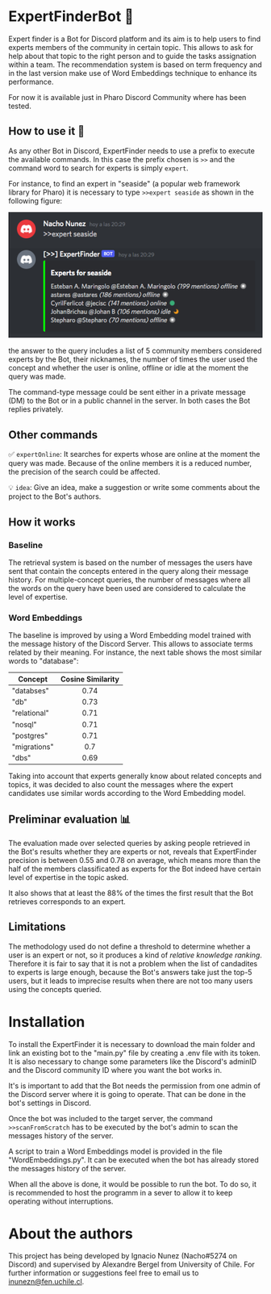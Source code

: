 # ExpertFinderBot :robot:

Expert finder is a Bot for Discord platform and its aim is to help users to find experts members of the community in certain topic. 
This allows to ask for help about that topic to the right person and to guide the tasks assignation within a team.
The recommendation system is based on term frequency and in the last version make use of Word Embeddings technique to enhance its performance.

For now it is available just in Pharo Discord Community where has been tested.

## How to use it :monocle_face:

As any other Bot in Discord, ExpertFinder needs to use a prefix to execute the available commands. 
In this case the prefix chosen is ``>>`` and the command word to search for experts is simply ``expert``.

For instance, to find an expert in "seaside" (a popular web framework library for Pharo) it is necessary 
to type ``>>expert seaside`` as shown in the following figure:

<p align="center">
  <img src="https://github.com/inunezn7/ExpertFinderBot/blob/master/figures/queryExample.png">
</p>

the answer to the query includes a list of 5 community members considered experts by the Bot, their nicknames, the number of times the user used the concept
and whether the user is online, offline or idle at the moment the query was made.

The command-type message could be sent either in a private message (DM) to the Bot or in a public channel in the server. 
In both cases the Bot replies privately.

## Other commands

:white_check_mark:  ``expertOnline``: It searches for experts whose are online at the moment the query was made. 
Because of the online members it is a reduced number, the precision of the search could be affected.

:bulb:  ``idea``: Give an idea, make a suggestion or write some comments about the project to the Bot's authors.

## How it works

### Baseline

The retrieval system is based on the number of messages the users have sent that contain the concepts entered in the query along their message history.
For multiple-concept queries, the number of messages where all the words on the query have been used are considered to calculate the level of expertise.

### Word Embeddings

The baseline is improved by using a Word Embedding model trained with the message history of the Discord Server. 
This allows to associate terms related by their meaning. For instance, the next table shows the most similar words to "database":

| Concept       | Cosine Similarity   |
| ------------- |:-------------------:|
|"databses"     | 0.74      |
|"db"           | 0.73      |
|"relational"   | 0.71      |
|"nosql"        | 0.71      |
|"postgres"     | 0.71      |
|"migrations"   | 0.7       |
|"dbs"          | 0.69      |

Taking into account that experts generally know about related concepts and topics, it was decided to also count the messages where the expert candidates
use similar words according to the Word Embedding model.

## Preliminar evaluation :bar_chart:

The evaluation made over selected queries by asking people retrieved in the Bot's results whether they are experts or not, 
reveals that ExpertFinder precision is between 0.55 and 0.78 on average, which means more than the half of the members classificated as 
experts for the Bot indeed have certain level of expertise in the topic asked.

It also shows that at least the 88% of the times the first result that the Bot retrieves corresponds to an expert.

## Limitations

The methodology used do not define a threshold to determine whether a user is an expert or not, so it produces a kind of *relative knowledge ranking*.
Therefore it is fair to say that it is not a problem when the list of candadites to experts is large enough, because the Bot's answers take just the top-5 users,
but it leads to imprecise results when there are not too many users using the concepts queried.

# Installation

To install the ExpertFinder it is necessary to download the main folder and link an existing bot to the "main.py" file by creating a .env file with its token. It is also necessary to change some parameters like the Discord's adminID and the Discord community ID where you want the bot works in.

It's is important to add that the Bot needs the permission from one admin of the Discord server where it is going to operate. That can be done in the bot's settings in Discord.

Once the bot was included to the target server, the command ``>>scanFromScratch`` has to be executed by the bot's admin to scan the messages history of the server.

A script to train a Word Embeddings model is provided in the file "WordEmbeddings.py". It can be executed when the bot has already stored the messages history of the server.

When all the above is done, it would be possible to run the bot. To do so, it is recommended to host the programm in a sever to allow it to keep operating without interruptions.

# About the authors

This project has being developed by Ignacio Nunez (Nacho#5274 on Discord) and supervised by Alexandre Bergel from University of Chile.
For further information or suggestions feel free to email us to inunezn@fen.uchile.cl.

